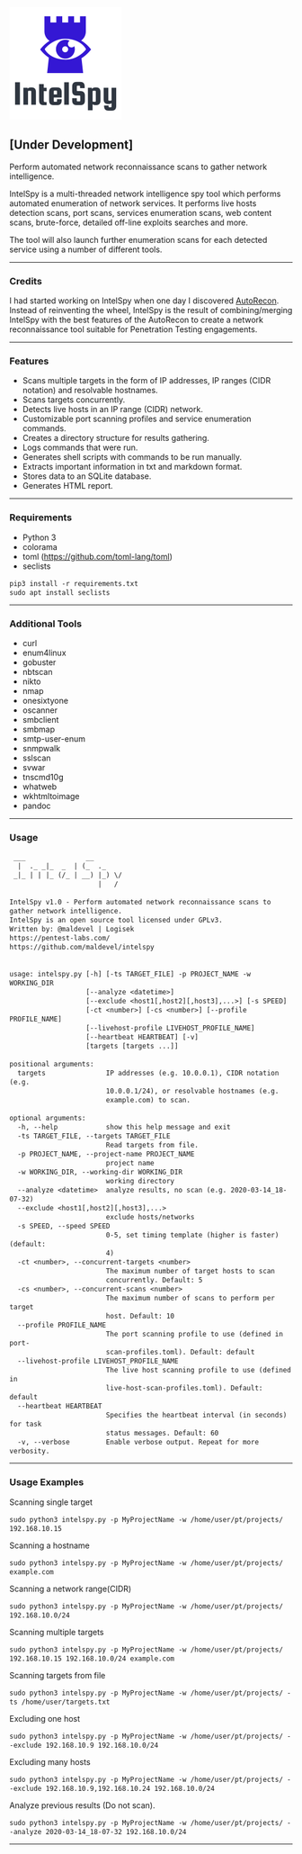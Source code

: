 ![Alt text](logo.png?raw=true "Title")

## [Under Development]

Perform automated network reconnaissance scans to gather network intelligence.

IntelSpy is a multi-threaded network intelligence spy tool which performs automated enumeration of network services. It performs live hosts detection scans, port scans, services enumeration scans, web content scans, brute-force, detailed off-line exploits searches and more. 

The tool will also launch further enumeration scans for each detected service using a number of different tools.

---

### Credits

I had started working on IntelSpy when one day I discovered [AutoRecon](https://github.com/Tib3rius/AutoRecon). Instead of reinventing the wheel, IntelSpy is the result of combining/merging IntelSpy with the best features of the AutoRecon to create a network reconnaissance tool suitable for Penetration Testing engagements.

---

### Features

* Scans multiple targets in the form of IP addresses, IP ranges (CIDR notation) and resolvable hostnames.
* Scans targets concurrently.
* Detects live hosts in an IP range (CIDR) network.
* Customizable port scanning profiles and service enumeration commands.
* Creates a directory structure for results gathering.
* Logs commands that were run.
* Generates shell scripts with commands to be run manually.
* Extracts important information in txt and markdown format.
* Stores data to an SQLite database.
* Generates HTML report.

---

### Requirements

* Python 3
* colorama
* toml (https://github.com/toml-lang/toml)
* seclists

```
pip3 install -r requirements.txt
sudo apt install seclists
```

---

### Additional Tools

* curl
* enum4linux
* gobuster
* nbtscan
* nikto
* nmap
* onesixtyone
* oscanner
* smbclient
* smbmap
* smtp-user-enum
* snmpwalk
* sslscan
* svwar
* tnscmd10g
* whatweb
* wkhtmltoimage
* pandoc

---

### Usage

```
 ___               __        
  |  ._ _|_  _  | (_  ._     
 _|_ | | |_ (/_ | __) |_) \/ 
                      |   /  
                                
IntelSpy v1.0 - Perform automated network reconnaissance scans to gather network intelligence.
IntelSpy is an open source tool licensed under GPLv3.
Written by: @maldevel | Logisek
https://pentest-labs.com/
https://github.com/maldevel/intelspy


usage: intelspy.py [-h] [-ts TARGET_FILE] -p PROJECT_NAME -w WORKING_DIR
                   [--analyze <datetime>]
                   [--exclude <host1[,host2][,host3],...>] [-s SPEED]
                   [-ct <number>] [-cs <number>] [--profile PROFILE_NAME]
                   [--livehost-profile LIVEHOST_PROFILE_NAME]
                   [--heartbeat HEARTBEAT] [-v]
                   [targets [targets ...]]

positional arguments:
  targets               IP addresses (e.g. 10.0.0.1), CIDR notation (e.g.
                        10.0.0.1/24), or resolvable hostnames (e.g.
                        example.com) to scan.

optional arguments:
  -h, --help            show this help message and exit
  -ts TARGET_FILE, --targets TARGET_FILE
                        Read targets from file.
  -p PROJECT_NAME, --project-name PROJECT_NAME
                        project name
  -w WORKING_DIR, --working-dir WORKING_DIR
                        working directory
  --analyze <datetime>  analyze results, no scan (e.g. 2020-03-14_18-07-32)
  --exclude <host1[,host2][,host3],...>
                        exclude hosts/networks
  -s SPEED, --speed SPEED
                        0-5, set timing template (higher is faster) (default:
                        4)
  -ct <number>, --concurrent-targets <number>
                        The maximum number of target hosts to scan
                        concurrently. Default: 5
  -cs <number>, --concurrent-scans <number>
                        The maximum number of scans to perform per target
                        host. Default: 10
  --profile PROFILE_NAME
                        The port scanning profile to use (defined in port-
                        scan-profiles.toml). Default: default
  --livehost-profile LIVEHOST_PROFILE_NAME
                        The live host scanning profile to use (defined in
                        live-host-scan-profiles.toml). Default: default
  --heartbeat HEARTBEAT
                        Specifies the heartbeat interval (in seconds) for task
                        status messages. Default: 60
  -v, --verbose         Enable verbose output. Repeat for more verbosity.
```

---

### Usage Examples

Scanning single target

```
sudo python3 intelspy.py -p MyProjectName -w /home/user/pt/projects/ 192.168.10.15
```

Scanning a hostname

```
sudo python3 intelspy.py -p MyProjectName -w /home/user/pt/projects/ example.com
```

Scanning a network range(CIDR)

```
sudo python3 intelspy.py -p MyProjectName -w /home/user/pt/projects/ 192.168.10.0/24
```

Scanning multiple targets

```
sudo python3 intelspy.py -p MyProjectName -w /home/user/pt/projects/ 192.168.10.15 192.168.10.0/24 example.com
```

Scanning targets from file

```
sudo python3 intelspy.py -p MyProjectName -w /home/user/pt/projects/ -ts /home/user/targets.txt
```

Excluding one host

```
sudo python3 intelspy.py -p MyProjectName -w /home/user/pt/projects/ --exclude 192.168.10.9 192.168.10.0/24
```

Excluding many hosts

```
sudo python3 intelspy.py -p MyProjectName -w /home/user/pt/projects/ --exclude 192.168.10.9,192.168.10.24 192.168.10.0/24
```

Analyze previous results (Do not scan).

```
sudo python3 intelspy.py -p MyProjectName -w /home/user/pt/projects/ --analyze 2020-03-14_18-07-32 192.168.10.0/24
```

---
